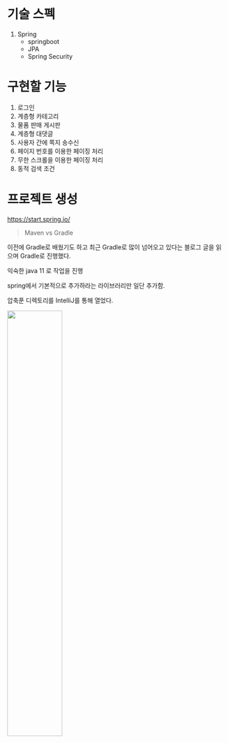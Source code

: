 # 기술 스펙

1. Spring
   - springboot
   - JPA
   - Spring Security

# 구현할 기능

1. 로그인
2. 계층형 카테고리
3. 물품 판매 게시판
4. 계층형 대댓글
5. 사용자 간에 쪽지 송수신
6. 페이지 번호를 이용한 페이징 처리
7. 무한 스크롤을 이용한 페이징 처리
8. 동적 검색 조건

# 프로젝트 생성

https://start.spring.io/

> Maven vs Gradle

이전에 Gradle로 배웠기도 하고 최근 Gradle로 많이 넘어오고 있다는 블로그 글을 읽으며 Gradle로 진행했다.

익숙한 java 11 로 작업을 진행

spring에서 기본적으로 추가하라는 라이브러리만 일단 추가함.

압축푼 디렉토리를 IntelliJ를 통해 열었다.

<img src="https://github.com/steadykyu/makeBoardProject/tree/master/note/img/1_1.png" width="50%" height="50%">
